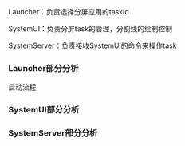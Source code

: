 Launcher：负责选择分屏应用的taskId

SystemUI：负责分屏task的管理，分割线的绘制控制

SystemServer：负责接收SystemUI的命令来操作task

### Launcher部分分析
启动流程


### SystemUI部分分析

### SystemServer部分分析
